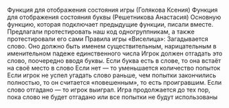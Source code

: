 Функция для отображения состояния игры (Голякова Ксения) 
Функция для отображения состояния буквы (Решетникова Анастасия) 
Основную функцию, которая подключает предыдущие функции, писали вместе. 
Предлагали протестировать наш код одногруппникам, а также протестировали его сами
Правила игры «Виселица»: 
Загадывается слово. 
Оно должно быть именем существительным, нарицательным в именительном падеже единственного числа
Игрок должен отгадать это слово, поочередно вводя буквы. 
Если буква есть в слове, то она встаёт на своё место в слово 
Если нет — то уменьшается количество попыток
Если игрок не успел угадать слово раньше, чем попытки закончились полностью, то он считается «повешенным», то есть проигравшим. 
Если слово отгадано — то игрок выиграл. 
Игра продолжается до тех пор, пока слово не будет отгадано или все попытки не будут использованы

